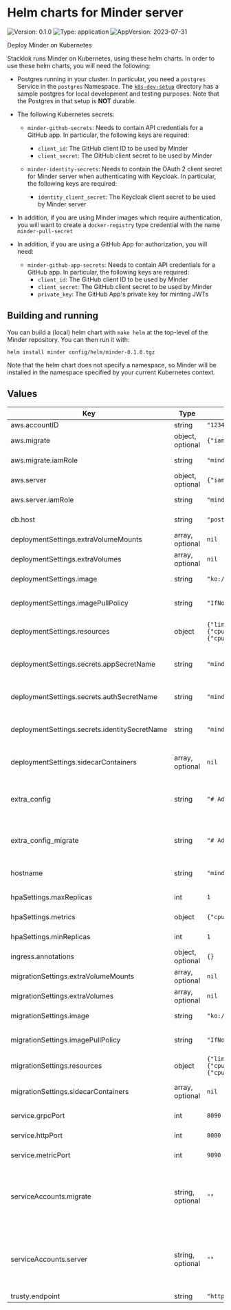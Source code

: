 # Helm charts for Minder server

![Version: 0.1.0](https://img.shields.io/badge/Version-0.1.0-informational?style=for-the-badge)
![Type: application](https://img.shields.io/badge/Type-application-informational?style=for-the-badge)
![AppVersion: 2023-07-31](https://img.shields.io/badge/AppVersion-2023--07--31-informational?style=for-the-badge)

Deploy Minder on Kubernetes

Stacklok runs Minder on Kubernetes, using these helm charts. In order to use
these helm charts, you will need the following:

- Postgres running in your cluster. In particular, you need a `postgres` Service
  in the `postgres` Namespace. The [`k8s-dev-setup`](../k8s-dev-setup/)
  directory has a sample postgres for local development and testing purposes.
  Note that the Postgres in that setup is **NOT** durable.

- The following Kubernetes secrets:

  - `minder-github-secrets`: Needs to contain API credentials for a GitHub
    app. In particular, the following keys are required:
    - `client_id`: The GitHub client ID to be used by Minder
    - `client_secret`: The GitHub client secret to be used by Minder

  - `minder-identity-secrets`: Needs to contain the OAuth 2 client secret for Minder
    server when authenticating with Keycloak. In particular, the following keys are required:
    - `identity_client_secret`: The Keycloak client secret to be used by Minder server

- In addition, if you are using Minder images which require authentication,
  you will want to create a `docker-registry` type credential with the name
  `minder-pull-secret`

- In addition, if you are using a GitHub App for authorization, you will need:
    - `minder-github-app-secrets`: Needs to contain API credentials for a GitHub
      app. In particular, the following keys are required:
        - `client_id`: The GitHub client ID to be used by Minder
        - `client_secret`: The GitHub client secret to be used by Minder
        - `private_key`: The GitHub App's private key for minting JWTs

## Building and running

You can build a (local) helm chart with `make helm` at the top-level of the
Minder repository. You can then run it with:

```helm
helm install minder config/helm/minder-0.1.0.tgz
```

Note that the helm chart does not specify a namespace, so Minder will be
installed in the namespace specified by your current Kubernetes context.

## Values

| Key | Type | Default | Description |
|-----|------|---------|-------------|
| aws.accountID | string | `"123456789012"` |  |
| aws.migrate | object, optional | `{"iamRole":"minder_migrate_role"}` | AWS IAM migration settings |
| aws.migrate.iamRole | string | `"minder_migrate_role"` | IAM role to use for the migration job |
| aws.server | object, optional | `{"iamRole":"minder_server_role"}` | AWS IAM server settings |
| aws.server.iamRole | string | `"minder_server_role"` | IAM role to use for the server |
| db.host | string | `"postgres.postgres"` | Database host to use |
| deploymentSettings.extraVolumeMounts | array, optional | `nil` | Additional volume mounts |
| deploymentSettings.extraVolumes | array, optional | `nil` | Additional volumes to mount |
| deploymentSettings.image | string | `"ko://github.com/stacklok/minder/cmd/server"` | Image to use for the main deployment |
| deploymentSettings.imagePullPolicy | string | `"IfNotPresent"` | Image pull policy to use for the main deployment |
| deploymentSettings.resources | object | `{"limits":{"cpu":4,"memory":"1.5Gi"},"requests":{"cpu":1,"memory":"1Gi"}}` | Resources to use for the main deployment |
| deploymentSettings.secrets.appSecretName | string | `"minder-github-secrets"` | Name of the secret containing the GitHub configuration |
| deploymentSettings.secrets.authSecretName | string | `"minder-auth-secrets"` | Name of the secret containing the auth configuration |
| deploymentSettings.secrets.identitySecretName | string | `"minder-identity-secrets"` | Name of the secret containing the identity configuration |
| deploymentSettings.sidecarContainers | array, optional | `nil` | Additional configuration for sidecar containers |
| extra_config | string | `"# Add content here\n"` | Additional configuration yaml beyond what's in server-config.yaml.example |
| extra_config_migrate | string | `"# Add even more content here\n"` | Additional configuration yaml that's applied to the migration job |
| hostname | string | `"minder.example.com"` | Hostname to use for the ingress configuration |
| hpaSettings.maxReplicas | int | `1` | Maximum number of replicas for the HPA |
| hpaSettings.metrics | object | `{"cpu":{"targetAverageUtilization":60}}` | Metrics to use for the HPA |
| hpaSettings.minReplicas | int | `1` | Minimum number of replicas for the HPA |
| ingress.annotations | object, optional | `{}` | annotations to use for the ingress |
| migrationSettings.extraVolumeMounts | array, optional | `nil` | Additional volume mounts |
| migrationSettings.extraVolumes | array, optional | `nil` | Additional volumes to mount |
| migrationSettings.image | string | `"ko://github.com/stacklok/minder/cmd/server"` | Image to use for the migration job |
| migrationSettings.imagePullPolicy | string | `"IfNotPresent"` | Image pull policy to use for the migration job |
| migrationSettings.resources | object | `{"limits":{"cpu":1,"memory":"300Mi"},"requests":{"cpu":"200m","memory":"200Mi"}}` | Resources to use for the migration job |
| migrationSettings.sidecarContainers | array, optional | `nil` | Additional configuration for sidecar containers |
| service.grpcPort | int | `8090` | Port for the gRPC API |
| service.httpPort | int | `8080` | Port for the HTTP API |
| service.metricPort | int | `9090` | Port for the metrics endpoint |
| serviceAccounts.migrate | string, optional | `""` | If non-empty, minder will use the named ServiceAccount resources rather than creating a ServiceAccount |
| serviceAccounts.server | string, optional | `""` | If non-empty, minder will use the named ServiceAccount resources rather than creating a ServiceAccount |
| trusty.endpoint | string | `"https://api.trustypkg.dev"` | Trusty host to use |